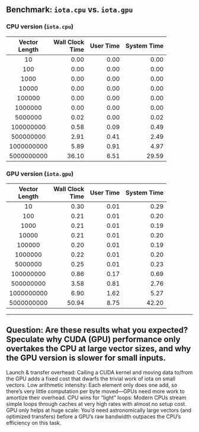
## Benchmark: `iota.cpu` vs. `iota.gpu`

### CPU version (`iota.cpu`)
|Vector<br>Length|Wall Clock<br>Time|User Time|System Time|
|:--:|--:|--:|--:|
|10         | 0.00 | 0.00 | 0.00 |
|100        | 0.00 | 0.00 | 0.00 |
|1000       | 0.00 | 0.00 | 0.00 |
|10000      | 0.00 | 0.00 | 0.00 |
|100000     | 0.00 | 0.00 | 0.00 |
|1000000    | 0.00 | 0.00 | 0.00 |
|5000000    | 0.02 | 0.00 | 0.02 |
|100000000  | 0.58 | 0.09 | 0.49 |
|500000000  | 2.91 | 0.41 | 2.49 |
|1000000000 | 5.89 | 0.91 | 4.97 |
|5000000000 |36.10 | 6.51 |29.59 |

### GPU version (`iota.gpu`)
|Vector<br>Length|Wall Clock<br>Time|User Time|System Time|
|:--:|--:|--:|--:|
|10         | 0.30 | 0.01 | 0.29 |
|100        | 0.21 | 0.01 | 0.20 |
|1000       | 0.21 | 0.01 | 0.19 |
|10000      | 0.21 | 0.01 | 0.20 |
|100000     | 0.20 | 0.01 | 0.19 |
|1000000    | 0.22 | 0.01 | 0.20 |
|5000000    | 0.25 | 0.01 | 0.23 |
|100000000  | 0.86 | 0.17 | 0.69 |
|500000000  | 3.58 | 0.81 | 2.76 |
|1000000000 | 6.90 | 1.62 | 5.27 |
|5000000000 |50.94 | 8.75 |42.20 |

---

**Question:** Are these results what you expected? Speculate why CUDA (GPU) performance only overtakes the CPU at large vector sizes, and why the GPU version is slower for small inputs. 
---
Launch & transfer overhead: Calling a CUDA kernel and moving data to/from the GPU adds a fixed cost that dwarfs the trivial work of iota on small vectors.
Low arithmetic intensity: Each element only does one add, so there’s very little computation per byte moved—GPUs need more work to amortize their overhead.
CPU wins for “light” loops: Modern CPUs stream simple loops through caches at very high rates with almost no setup cost.
GPU only helps at huge scale: You’d need astronomically large vectors (and optimized transfers) before a GPU’s raw bandwidth outpaces the CPU’s efficiency on this task.
